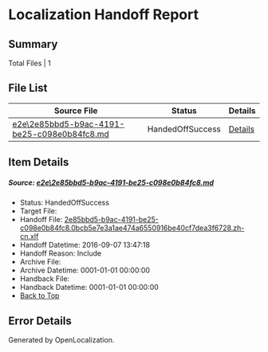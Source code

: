 # <a name='report-top'></a> Localization Handoff Report

## Summary
 Total Files | 1

## File List
 Source File | Status | Details 
 ----------- | ------ | ------- 
 [e2e\2e85bbd5-b9ac-4191-be25-c098e0b84fc8.md](https://github.com/OpenLocalizationTestOrg/ol-test0/blob/8f4e031e464c3df6476d2eb389ad5178932f1163/e2e/2e85bbd5-b9ac-4191-be25-c098e0b84fc8.md) | HandedOffSuccess | [Details](#6de66c27039610ad032219fd65d0d43c72004e851)

## Item Details
##### <a name='6de66c27039610ad032219fd65d0d43c72004e851'></a> Source: [e2e\2e85bbd5-b9ac-4191-be25-c098e0b84fc8.md](https://github.com/OpenLocalizationTestOrg/ol-test0/blob/8f4e031e464c3df6476d2eb389ad5178932f1163/e2e/2e85bbd5-b9ac-4191-be25-c098e0b84fc8.md)
* Status: HandedOffSuccess
* Target File: 
* Handoff File: [2e85bbd5-b9ac-4191-be25-c098e0b84fc8.0bcb5e7e3a1ae474a6550916be40cf7dea3f6728.zh-cn.xlf](https://github.com/OpenLocalizationTestOrg/ol-test0-handoff/blob/ecd213b20f4302225ed6d244a33f493826b43ad4/ol-handoff/OpenLocalizationTestOrg/ol-test0-zhcn/yuwzho/ht/2e85bbd5-b9ac-4191-be25-c098e0b84fc8.0bcb5e7e3a1ae474a6550916be40cf7dea3f6728.zh-cn.xlf)
* Handoff Datetime: 2016-09-07 13:47:18
* Handoff Reason: Include
* Archive File: 
* Archive Datetime: 0001-01-01 00:00:00
* Handback File: 
* Handback Datetime: 0001-01-01 00:00:00
* [Back to Top](#report-top)


## Error Details

Generated by OpenLocalization.

